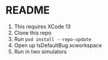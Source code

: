 # README

1. This requires XCode 13 
2. Clone this repo
3. Run `pod install --repo-update`
4. Open up IsDefaultBug.xcworkspace
5. Run in two simulators